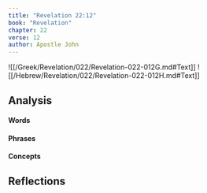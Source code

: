 ```yaml
---
title: "Revelation 22:12"
book: "Revelation"
chapter: 22
verse: 12
author: Apostle John
---
```

![[/Greek/Revelation/022/Revelation-022-012G.md#Text]]
![[/Hebrew/Revelation/022/Revelation-022-012H.md#Text]]

## Analysis

#### Words

#### Phrases

#### Concepts

## Reflections
